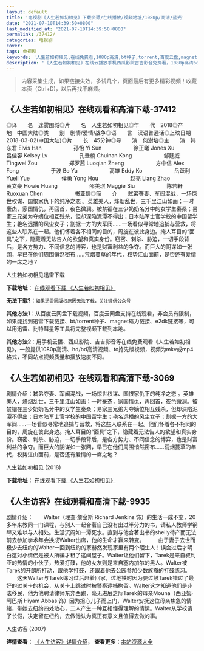 ```yaml
---
layout: default
title: '电视剧《人生若如初相见》下载资源/在线播放/视频地址/1080p/高清/蓝光'
date: "2021-07-10T14:39:50+0800"
last_modified_at: "2021-07-10T14:39:50+0800"
permalink: /37412/
categories: 电视剧
cover:
tags: 电视剧
keywords: '人生若如初相见,在线免费看,1080p高清,bt种子,torrent,百度云盘,magnet,磁力链,迅雷下载资源'
description: '《人生若如初相见》在线云播放手机西瓜影院吉吉影音免费看，1080p高清bd/hd未删减完整版和tc抢先枪版，mkv/mp4格式，附带bt/torrent种子、magnet/磁力链、百度云盘、网盘资源迅雷下载链接'
---
```


>内容采集生成，如果链接失效，多试几个，页面最后有更多精彩视频！收藏本页（Ctrl+D)，以后再找不麻烦。


## 《人生若如初相见》在线观看和高清下载-37412

◎译　　名　迷雾围城◎片　　名　人生若如初相见◎年　　代　2018◎产　　地　中国大陆◎类　　别　剧情/爱情/战争◎语　　言　汉语普通话◎上映日期　2018-03-02(中国大陆)◎片　　长　45分钟◎导　　演　何澍培◎主　　演　韩东君 Elvis Han　　　　　　孙怡 Yi Sun　　　　　　徐正曦 Jones Xu　　　　　　吕佳容 Kelsey Lv　　　　　　孔垂楠 Chuinan Kong　　　　　　邹廷威 Tingwei Zou　　　　　　郑罗茜 Luoqian Zheng　　　　　　方中信 Alex Fong　　　　　　于波 Bo Yu　　　　　　高雄 Eddy Ko　　　　　　岳跃利 Yueli Yue　　　　　　侯勇 Yong Hou　　　　　　赵亮 Liang Zhao　　　　　　黄文豪 Howie Huang　　　　　　邵美琪 Maggie Siu　　　　　　陈若轩 Ruoxuan Chen　　　　　　书亚信◎简　　介　　弑弟夺妻、军阀混战，一场惊世权谋、国恨家仇下的纯净之恋 。英雄美人，烽烟乱世，三千里江山如画；一时豪杰，家国情仇，再回首，夜色微澜。被禁锢在三少奶奶名分中的女学生秦桑；易家三兄弟为夺嫡位相互残杀，但却深陷泥潭不得出；日本陆军士官学校的中国留学生；艳名远播的风尘女子；割据一方的大军阀……一场看似寻常地追捕与营救，将这些人联系在一起。他们怀着各不相同的目的，周旋在彼此身边。掩人耳目的“面具”之下，隐藏着无法告人的欲望和真实身份。窃密、刺杀、胁迫，一切手段背后，是各方势力、不同信念的博弈，也是财富利益的争夺。而巨大的阴谋如一张网，早已在他们周围悄然密布……荒烟蔓草的年代，权势江山面前，是否还有爱情的一席之地？


人生若如初相见迅雷下载

**下载地址**： [在线观看下载 《人生若如初相见》](https://www.993dy.com//vod-detail-id-29577.html) 


**无法下载?**：`如果迅雷因版权原因无法下载，关注微信公众号 `

**其他方法1**：从百度云网盘下载视频，百度云网盘支持在线观看，非会员有限制，如果能找到迅雷下载链接、bt/torrent种子、magnet磁力链接、e2dk链接等，可以用迅雷、比特彗星等工具将完整视频下载到本地。

**其他方法2**：用手机云播、西瓜影院、吉吉影音等在线免费观看《人生若如初相见》，一般提供1080p高清、hd/bd高清视频、tc抢先版视频，视频为mkv或mp4格式，不同站点视频质量和播放速度不同。


## 《人生若如初相见》在线观看和高清下载-3069

剧情介绍：弑弟夺妻、军阀混战，一场惊世权谋、国恨家仇下的纯净之恋 。英雄美人，烽烟乱世，三千里江山如画；一时豪杰，家国情仇，再回首，夜色微澜。被禁锢在三少奶奶名分中的女学生秦桑；易家三兄弟为夺嫡位相互残杀，但却深陷泥潭不得出；日本陆军士官学校的中国留学生；艳名远播的风尘女子；割据一方的大军阀……一场看似寻常地追捕与营救，将这些人联系在一起。他们怀着各不相同的目的，周旋在彼此身边。掩人耳目的“面具”之下，隐藏着无法告人的欲望和真实身份。窃密、刺杀、胁迫，一切手段背后，是各方势力、不同信念的博弈，也是财富利益的争夺。而巨大的阴谋如一张网，早已在他们周围悄然密布……荒烟蔓草的年代，权势江山面前，是否还有爱情的一席之地？


人生若如初相见 (2018)

**下载地址**： [在线观看下载 《人生若如初相见》](https://www.btbtdy.me/btdy/dy12485.html) 


## 《人生访客》在线观看和高清下载-9935

剧情介绍：　　Walter（理查·詹金斯 Richard Jenkins 饰）的生活一成不变，20多年来教同一门课程，与别人一起合著自己没有出过半分力的书，请私人教师学钢琴又难以与人相处。生活沉闷如一潭死水。直到与他合著出书的shelly待产而无法前去参加学术年会换成Walter出席，他的生命才赢来转变。  　　由于妻子去世而极少去纽约的Walter一回到纽约的家赫然发现家里有两个陌生人！误会过后才明白这对小情侣是被人所骗才租了这间屋子。Walter让他们留下，Tarek是来自叙利亚的热情的小伙子，热爱打鼓，他的女友则是来自塞内加尔的黑人。Walter被Tarek的开朗所打动，跟他学打鼓，还跟着他去公园参加少数族裔的打鼓练习。  　　这天Walter与Tarek练习过后赶着回家，过地铁时因为要过鼓Tarek错过了最好的过关卡的机会，从关卡上跳过时被警察逮捕拘留。Walter这才知道他们是非法移民，他为他聘请律师东奔西跑，毫无进展之际Tarek的母亲Mouna（西亚姆·阿巴斯 Hiyam Abbas 饰）因为担心儿子而上门，Walter安抚这位母亲焦急的情绪，带她去纽约四处散心，二人产生一种互相懂得理解的情愫。Walter从学校请了长假，决定留在纽约，去做他认为真正有意义且值得去做的事。


人生访客 (2007)

**详情查看**： [《人生访客》详情介绍](/movie/9935/)， **查看更多**：[本站资源大全](/movie/t/all/)

